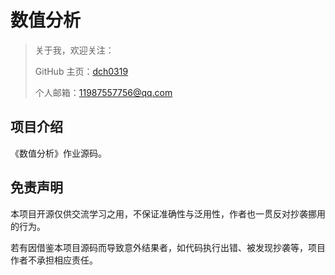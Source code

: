 # 数值分析

> 关于我，欢迎关注：
>
> GitHub 主页：[dch0319](https://github.com/dch0319)
>
> 个人邮箱：[11987557756@qq.com](mailto:11987557756@qq.com)

## 项目介绍

《数值分析》作业源码。

## 免责声明

本项目开源仅供交流学习之用，不保证准确性与泛用性，作者也一贯反对抄袭挪用的行为。

若有因借鉴本项目源码而导致意外结果者，如代码执行出错、被发现抄袭等，项目作者不承担相应责任。

